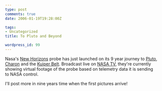 ```yaml
---
type: post
comments: true
date: 2006-01-19T19:28:00Z

tags:
- Uncategorized
title: To Pluto and Beyond

wordpress_id: 99
---
```


Nasa's [New Horizons](http://pluto.jhuapl.edu/) probe has just launched on its 9 year journey to [Pluto](http://en.wikipedia.org/wiki/Pluto_%28planet%29), [Charon](http://en.wikipedia.org/wiki/Charon_%28moon%29) and the [Kuiper Belt](http://en.wikipedia.org/wiki/Kuiper_Belt). Broadcast live on [NASA TV](http://www.nasa.gov/multimedia/nasatv/), they're currently showing virtual footage of the probe based on telemetry data it is sending to NASA control. 



	

I'll post more in nine years time when the first pictures arrive! 
